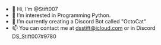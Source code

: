 - 👋 Hi, I’m @Stift007
- 👀 I’m interested in Programming Python.
- 🌱 I’m currently creating a Discord Bot called "OctoCat"
- 📫 You can contact me at dsstift@icloud.com or in Discord DS_Stift007#9780

<!---
Stift007/Stift007 is a ✨ special ✨ repository because its `README.md` (this file) appears on your GitHub profile.
You can click the Preview link to take a look at your changes.
--->
